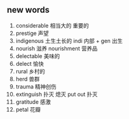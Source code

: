 ## new words

1. considerable 相当大的 重要的
2. prestige 声望
3. indigenous 土生土长的 indi 内部 + gen 出生
4. nourish 滋养 nourishment 营养品
5. delectable 美味的
6. delect 愉快
7. rural 乡村的
8. herd 兽群
9. trauma 精神创伤
10. extinguish 扑灭 熄灭 put out 扑灭
11. gratitude 感激
12. petal 花瓣
